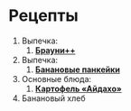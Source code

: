 # Рецепты 

1. Выпечка:
	1. [**Брауни++**](brownie.md)
1. Выпечка:
	1. [**Банановые панкейки**](bananovie_pankejki.md)
1. Основные блюда:
	1. [**Картофель «Айдахо»**](idaho.md)
1. Банановый хлеб

